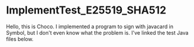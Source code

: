 # ImplementTest_E25519_SHA512
Hello, this is Choco. I implemented a program to sign with javacard in Symbol, but I don't even know what the problem is. I've linked the test Java files below.
